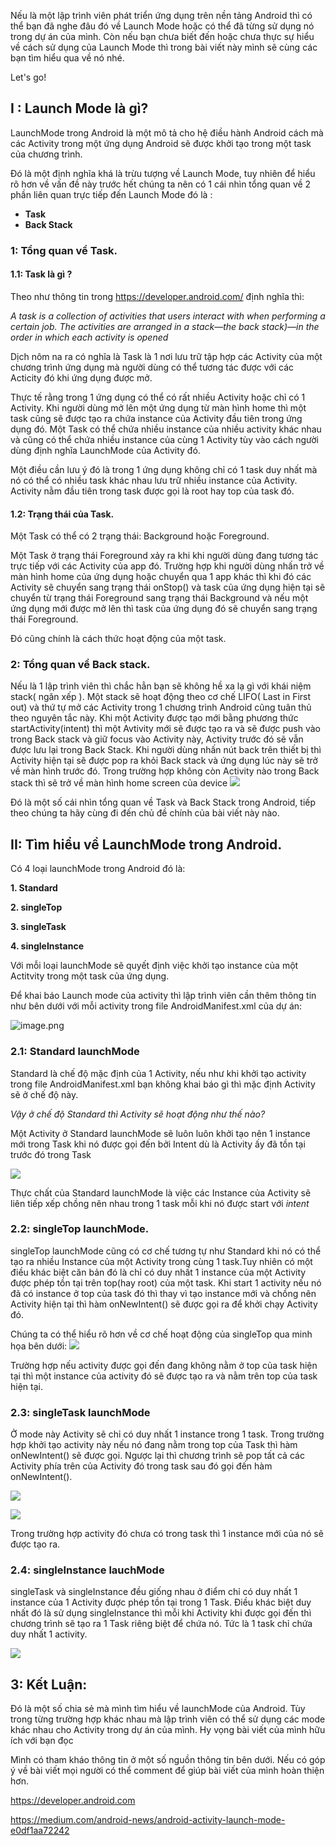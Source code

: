 Nếu là một lập trình viên phát triển ứng dụng trên nền tảng Android thì có thể bạn đã nghe đâu đó về Launch Mode hoặc có thể đã từng sử dụng nó trong dự án của mình. Còn nếu bạn chưa biết đến hoặc chưa thực sự hiểu về cách sử dụng của Launch Mode thì trong bài viết này mình sẽ cùng các bạn tìm hiểu qua về nó nhé.

Let's go!

## I : Launch Mode là gì?
LaunchMode trong Android là một mô tả cho hệ điều hành Android  cách mà các Activity trong một ứng dụng Android  sẽ được khởi tạo trong một task của chương trình.

Đó là một định nghĩa khá là trừu tượng về Launch Mode, tuy nhiên để hiểu rõ hơn về vấn đề này trước hết chúng ta nên có 1 cái nhìn tổng quan về 2 phần liên quan trực tiếp đến Launch Mode đó là :

* **Task**
* **Back Stack**

### 1: **Tổng quan về Task.**

#### 1.1: **Task là gì ?**
      

Theo như thông tin trong https://developer.android.com/  định nghĩa thì:

*A task is a collection of activities that users interact with when performing a certain job. The activities are arranged in a stack—the back stack)—in the order in which each activity is opened*

Dịch nôm na ra có nghĩa là Task là 1 nơi lưu trữ tập hợp các Activity của một chương trình ứng dụng mà người dùng có thể tương tác được với các Acticity đó khi ứng dụng được mở.

Thực tế rằng trong 1 ứng dụng có thể có rất nhiều Activity hoặc chỉ có 1 Activity. Khi người dùng mở lên một ứng dụng từ màn hình home thì một task cũng sẽ được tạo ra chứa instance của Activity đầu tiên trong ứng dụng đó. Một Task có thể chứa nhiều instance của nhiều activity khác nhau và cũng có thể chứa nhiều instance của cùng 1 Activity tùy vào cách người dùng định nghĩa LaunchMode của Activity đó.

Một điều cần lưu ý đó là trong 1 ứng dụng không chỉ có 1 task duy nhất mà nó có thể có nhiều task khác nhau lưu trữ nhiều instance của Activity. Activity nằm đầu tiên trong task được gọi là root hay top của task đó.

#### 1.2: **Trạng thái của Task.**

Một Task có thể có 2 trạng thái: Background hoặc Foreground.

Một Task ở trạng thái Foreground xảy ra khi khi người dùng đang tương tác trực tiếp với các Activity của app đó. Trường hợp khi người dùng nhấn trở về màn hình home của ứng dụng hoặc chuyển qua 1 app khác thì khi đó các Activity sẽ chuyển sang trạng thái onStop() và task của ứng dụng hiện tại sẽ chuyển từ trạng thái Foreground sang trạng thái Background và nếu một ứng dụng mới được mở lên thì task của ứng dụng đó sẽ chuyển sang trạng thái Foreground.

Đó cũng chính là cách thức hoạt động của một task.

### 2: **Tổng quan về Back stack.**

Nếu là 1 lập trình viên thì chắc hẳn bạn sẽ không hề xa lạ gì với khái niệm stack( ngăn xếp ). Một stack sẽ hoạt động theo cơ chế LIFO( Last in First out) và thứ tự mở các Activity trong 1 chương trình Android cũng tuân thủ theo nguyên tắc này. Khi một Activity được tạo mới bằng phương thức startActivity(intent) thì một Avtivity mới sẽ được tạo ra và sẽ được push vào trong Back stack và giữ focus vào Activity này, Activity trước đó sẽ vẫn được lưu lại trong Back Stack. Khi người dùng nhấn nút back trên thiết bị thì Activity hiện tại sẽ được pop ra khỏi Back stack và ứng dụng lúc này sẽ trở về màn hình trước đó. Trong trường hợp không còn Activity nào trong Back stack thì sẽ trở về màn hình home screen của device
 ![](https://images.viblo.asia/e48a8e89-8d93-4ca7-b72f-b13bed982dd3.png)
 
Đó là một số cái nhìn tổng quan về Task và Back Stack trong Android, tiếp theo chúng ta hãy cùng đi đến chủ đề chính của bài viết này nào.
 
##  II: **Tìm hiểu về LaunchMode trong Android.**
  Có 4 loại launchMode trong Android đó là:
 
**1. Standard**

**2. singleTop**

**3. singleTask**

**4. singleInstance**

Với mỗi loại launchMode sẽ quyết định việc khởi tạo instance của một Actitvity trong một task của ứng dụng.

Để khai báo Launch mode của activity thì lập trình viên cần thêm thông tin như bên dưới với mỗi activity trong file AndroidManifest.xml của dự án:

![image.png](https://images.viblo.asia/d2408313-732f-4d65-886f-5559bedf7b3e.png)

### 2.1: **Standard launchMode**

Standard là chế độ mặc định của 1 Activity, nếu như khi khởi tạo activity trong file AndroidManifest.xml bạn không khai báo gì thì mặc định Activity sẽ ở chế độ này.

*Vậy ở chế độ Standard thì Activity sẽ hoạt động như thế nào?*

Một Activity ở Standard launchMode sẽ luôn luôn khởi tạo nên 1 instance mới trong Task khi nó được gọi đến bởi Intent dù là Activity ấy đã tồn tại trước đó trong Task

![](https://images.viblo.asia/34d09b7e-83be-4881-8d70-fcf5a9e36b94.png)

Thực chất của Standard launchMode là việc các Instance của Activity sẽ liên tiếp xếp chồng nên nhau trong 1 task mỗi khi nó được start với *intent*

### 2.2: **singleTop launchMode.**

singleTop launchMode cũng có cơ chế tương tự như Standard khi nó có thể tạo ra nhiều Instance của một Activity trong cùng 1 task.Tuy nhiên có một điều khác biệt căn bản đó là chỉ có duy nhất 1 instance của một Activity được phép tồn tại trên top(hay root) của một task. Khi start 1 activity nếu nó đã có instance ở top của task đó thì thay vì tạo instance mới và chồng nên Activity hiện tại thì hàm onNewIntent() sẽ được gọi ra để khởi chạy Activity đó. 

Chúng ta có thể hiểu rõ hơn về cơ chế hoạt động của singleTop qua minh họa bên dưới:
![](https://images.viblo.asia/9c8aa7d7-20a6-4c3a-90a4-0837b3d5d497.png)

Trường hợp nếu activity được gọi đến đang không nằm ở top của task hiện tại thì một instance của activity đó sẽ được tạo ra và nằm trên top của task hiện tại.


### 2.3: **singleTask launchMode**

Ở mode này Activity sẽ chỉ có duy nhất 1 instance trong 1 task. Trong trường hợp khởi tạo activity này nếu nó đang nằm trong top của Task thì hàm onNewIntent() sẽ được gọi. Ngược lại thì chương trình sẽ pop tất cả các Activity phía trên của Activity đó trong task sau đó gọi đến hàm onNewIntent().

![](https://images.viblo.asia/8a30334e-3e75-4950-b9a9-eec3a046b8dd.png)

![](https://images.viblo.asia/01fece89-83c9-4b33-a6fe-a7103fa8a0ce.png)

Trong trường hợp activity đó chưa có trong task thì 1 instance mới của nó sẽ được tạo ra.

### 2.4: **singleInstance lauchMode**
singleTask và singleInstance đều giống nhau ở điểm chỉ có duy nhất 1 instance của 1 Activity được phép tồn tại trong 1 Task. Điều khác biệt duy nhất đó là sử dụng singleInstance thì mỗi khi Activity khi được gọi đến thì chương trình sẽ tạo ra 1 Task riêng biệt để chứa nó. Tức là 1 task chỉ chứa duy nhất 1 activity. 

![](https://images.viblo.asia/3ed6f068-7fee-4a74-92be-8c4b288433e5.png)


## 3: **Kết Luận:**

Đó là một số chia sẻ mà mình tìm hiểu về launchMode của Android. Tùy trong từng trường hợp khác nhau mà lập trình viên có thể sử dụng các mode khác nhau cho Activity trong dự án của mình. Hy vọng bài viết của mình hữu ích với bạn đọc

Mình có tham kháo thông tin ở một số nguồn thông tin bên dưới. Nếu có góp ý về bài viết mọi người có thể  comment để giúp bài viết của mình hoàn thiện hơn.

https://developer.android.com

https://medium.com/android-news/android-activity-launch-mode-e0df1aa72242